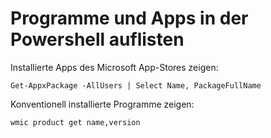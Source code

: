 # Programme und Apps in der Powershell auflisten

Installierte Apps des Microsoft App-Stores zeigen:
```
Get-AppxPackage -AllUsers | Select Name, PackageFullName
```

Konventionell installierte Programme zeigen:
```
wmic product get name,version
```
